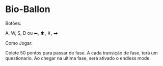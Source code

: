 # Bio-Ballon
Botões:

A, W, S, D 
ou 
⬅, ⬆, ⬇, ⮕

Como Jogar:

Colete 50 pontos para passar de fase.
A cada transição de fase, terá um questionario.
Ao chegar na ultima fase, será ativado o endless mode.
